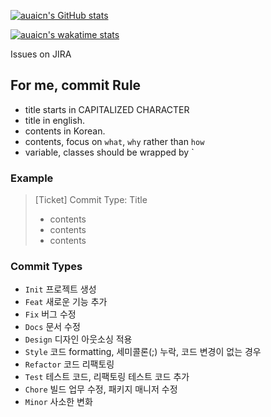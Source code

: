 [![auaicn's GitHub stats](https://github-readme-stats.vercel.app/api?username=auaicn&count_private=true&theme=onedark)](https://github.com/anuraghazra/github-readme-stats)

[![auaicn's wakatime stats](https://github-readme-stats.vercel.app/api/wakatime?username=auaicn)](https://github.com/anuraghazra/github-readme-stats)

Issues on JIRA

## For me, commit Rule

- title starts in CAPITALIZED CHARACTER
- title in english.   
- contents in Korean.  
- contents, focus on `what`, `why` rather than `how`  
- variable, classes should be wrapped by `  

### Example

> [Ticket] Commit Type: Title
> - contents
> - contents
> - contents

### Commit Types

- `Init` 프로젝트 생성
- `Feat` 새로운 기능 추가 
- `Fix` 버그 수정 
- `Docs` 문서 수정 
- `Design` 디자인 아웃소싱 적용
- `Style` 코드 formatting, 세미콜론(;) 누락, 코드 변경이 없는 경우 
- `Refactor` 코드 리팩토링 
- `Test` 테스트 코드, 리팩토링 테스트 코드 추가 
- `Chore` 빌드 업무 수정, 패키지 매니저 수정
- `Minor` 사소한 변화
